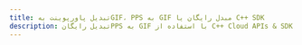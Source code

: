 ---title: تبدیل پاورپوینت بهGIF، PPS به GIF مبدل رایگان یا C++ SDKdescription: تبدیل رایگانPPS به GIF با استفاده از C++ Cloud APIs & SDK. همچنین اسناد Microsoft PowerPoint را در Cloud ایجاد، ویرایش و رندر کنید.---